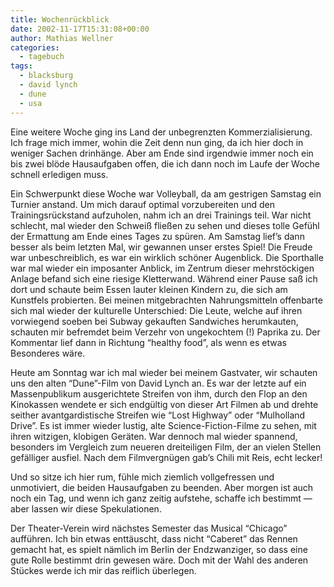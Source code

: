 ```yaml
---
title: Wochenrückblick
date: 2002-11-17T15:31:08+00:00
author: Mathias Wellner
categories:
  - tagebuch
tags:
  - blacksburg
  - david lynch
  - dune
  - usa
---
```

Eine weitere Woche ging ins Land der unbegrenzten Kommerzialisierung. Ich frage mich immer, wohin die Zeit denn nun ging, da ich hier doch in weniger Sachen drinhänge. Aber am Ende sind irgendwie immer noch ein bis zwei blöde Hausaufgaben offen, die ich dann noch im Laufe der Woche schnell erledigen muss.

Ein Schwerpunkt diese Woche war Volleyball, da am gestrigen Samstag ein Turnier anstand. Um mich darauf optimal vorzubereiten und den Trainingsrückstand aufzuholen, nahm ich an drei Trainings teil. War nicht schlecht, mal wieder den Schweiß fließen zu sehen und dieses tolle Gefühl der Ermattung am Ende eines Tages zu spüren. Am Samstag lief&#8217;s dann besser als beim letzten Mal, wir gewannen unser erstes Spiel! Die Freude war unbeschreiblich, es war ein wirklich schöner Augenblick. Die Sporthalle war mal wieder ein imposanter Anblick, im Zentrum dieser mehrstöckigen Anlage befand sich eine riesige Kletterwand. Während einer Pause saß ich dort und schaute beim Essen lauter kleinen Kindern zu, die sich am Kunstfels probierten. Bei meinen mitgebrachten Nahrungsmitteln offenbarte sich mal wieder der kulturelle Unterschied: Die Leute, welche auf ihren vorwiegend soeben bei Subway gekauften Sandwiches herumkauten, schauten mir befremdet beim Verzehr von ungekochtem (!) Paprika zu. Der Kommentar lief dann in Richtung &#8220;healthy food&#8221;, als wenn es etwas Besonderes wäre.

Heute am Sonntag war ich mal wieder bei meinem Gastvater, wir schauten uns den alten &#8220;Dune&#8221;-Film von David Lynch an. Es war der letzte auf ein Massenpublikum ausgerichtete Streifen von ihm, durch den Flop an den Kinokassen wendete er sich endgültig von dieser Art Filmen ab und drehte seither avantgardistische Streifen wie &#8220;Lost Highway&#8221; oder &#8220;Mulholland Drive&#8221;. Es ist immer wieder lustig, alte Science-Fiction-Filme zu sehen, mit ihren witzigen, klobigen Geräten. War dennoch mal wieder spannend, besonders im Vergleich zum neueren dreiteiligen Film, der an vielen Stellen gefälliger ausfiel. Nach dem Filmvergnügen gab&#8217;s Chili mit Reis, echt lecker!

Und so sitze ich hier rum, fühle mich ziemlich vollgefressen und unmotiviert, die beiden Hausaufgaben zu beenden. Aber morgen ist auch noch ein Tag, und wenn ich ganz zeitig aufstehe, schaffe ich bestimmt &mdash; aber lassen wir diese Spekulationen.

Der Theater-Verein wird nächstes Semester das Musical &#8220;Chicago&#8221; aufführen. Ich bin etwas enttäuscht, dass nicht &#8220;Caberet&#8221; das Rennen gemacht hat, es spielt nämlich im Berlin der Endzwanziger, so dass eine gute Rolle bestimmt drin gewesen wäre. Doch mit der Wahl des 
anderen Stückes werde ich mir das reiflich überlegen.
